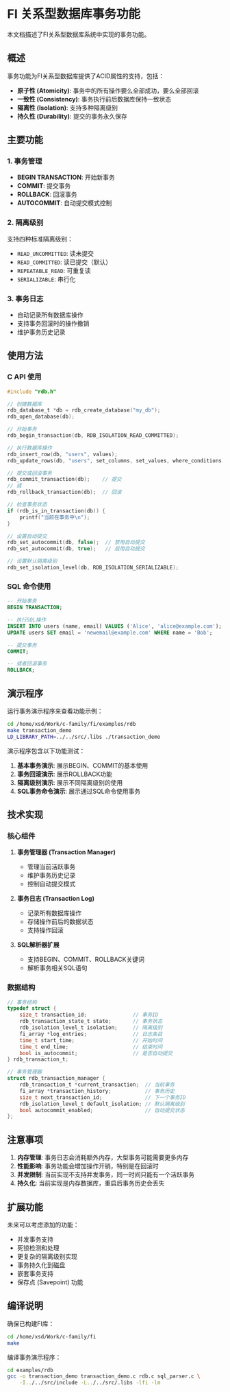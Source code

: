 # FI 关系型数据库事务功能

本文档描述了FI关系型数据库系统中实现的事务功能。

## 概述

事务功能为FI关系型数据库提供了ACID属性的支持，包括：
- **原子性 (Atomicity)**: 事务中的所有操作要么全部成功，要么全部回滚
- **一致性 (Consistency)**: 事务执行前后数据库保持一致状态
- **隔离性 (Isolation)**: 支持多种隔离级别
- **持久性 (Durability)**: 提交的事务永久保存

## 主要功能

### 1. 事务管理
- **BEGIN TRANSACTION**: 开始新事务
- **COMMIT**: 提交事务
- **ROLLBACK**: 回滚事务
- **AUTOCOMMIT**: 自动提交模式控制

### 2. 隔离级别
支持四种标准隔离级别：
- `READ_UNCOMMITTED`: 读未提交
- `READ_COMMITTED`: 读已提交（默认）
- `REPEATABLE_READ`: 可重复读
- `SERIALIZABLE`: 串行化

### 3. 事务日志
- 自动记录所有数据库操作
- 支持事务回滚时的操作撤销
- 维护事务历史记录

## 使用方法

### C API 使用

```c
#include "rdb.h"

// 创建数据库
rdb_database_t *db = rdb_create_database("my_db");
rdb_open_database(db);

// 开始事务
rdb_begin_transaction(db, RDB_ISOLATION_READ_COMMITTED);

// 执行数据库操作
rdb_insert_row(db, "users", values);
rdb_update_rows(db, "users", set_columns, set_values, where_conditions);

// 提交或回滚事务
rdb_commit_transaction(db);    // 提交
// 或
rdb_rollback_transaction(db);  // 回滚

// 检查事务状态
if (rdb_is_in_transaction(db)) {
    printf("当前在事务中\n");
}

// 设置自动提交
rdb_set_autocommit(db, false);  // 禁用自动提交
rdb_set_autocommit(db, true);   // 启用自动提交

// 设置默认隔离级别
rdb_set_isolation_level(db, RDB_ISOLATION_SERIALIZABLE);
```

### SQL 命令使用

```sql
-- 开始事务
BEGIN TRANSACTION;

-- 执行SQL操作
INSERT INTO users (name, email) VALUES ('Alice', 'alice@example.com');
UPDATE users SET email = 'newemail@example.com' WHERE name = 'Bob';

-- 提交事务
COMMIT;

-- 或者回滚事务
ROLLBACK;
```

## 演示程序

运行事务演示程序来查看功能示例：

```bash
cd /home/xsd/Work/c-family/fi/examples/rdb
make transaction_demo
LD_LIBRARY_PATH=../../src/.libs ./transaction_demo
```

演示程序包含以下功能测试：
1. **基本事务演示**: 展示BEGIN、COMMIT的基本使用
2. **事务回滚演示**: 展示ROLLBACK功能
3. **隔离级别演示**: 展示不同隔离级别的使用
4. **SQL事务命令演示**: 展示通过SQL命令使用事务

## 技术实现

### 核心组件

1. **事务管理器 (Transaction Manager)**
   - 管理当前活跃事务
   - 维护事务历史记录
   - 控制自动提交模式

2. **事务日志 (Transaction Log)**
   - 记录所有数据库操作
   - 存储操作前后的数据状态
   - 支持操作回滚

3. **SQL解析器扩展**
   - 支持BEGIN、COMMIT、ROLLBACK关键词
   - 解析事务相关SQL语句

### 数据结构

```c
// 事务结构
typedef struct {
    size_t transaction_id;               // 事务ID
    rdb_transaction_state_t state;       // 事务状态
    rdb_isolation_level_t isolation;     // 隔离级别
    fi_array *log_entries;               // 日志条目
    time_t start_time;                   // 开始时间
    time_t end_time;                     // 结束时间
    bool is_autocommit;                  // 是否自动提交
} rdb_transaction_t;

// 事务管理器
struct rdb_transaction_manager {
    rdb_transaction_t *current_transaction;  // 当前事务
    fi_array *transaction_history;           // 事务历史
    size_t next_transaction_id;              // 下一个事务ID
    rdb_isolation_level_t default_isolation; // 默认隔离级别
    bool autocommit_enabled;                 // 自动提交状态
};
```

## 注意事项

1. **内存管理**: 事务日志会消耗额外内存，大型事务可能需要更多内存
2. **性能影响**: 事务功能会增加操作开销，特别是在回滚时
3. **并发限制**: 当前实现不支持并发事务，同一时间只能有一个活跃事务
4. **持久化**: 当前实现是内存数据库，重启后事务历史会丢失

## 扩展功能

未来可以考虑添加的功能：
- 并发事务支持
- 死锁检测和处理
- 更复杂的隔离级别实现
- 事务持久化到磁盘
- 嵌套事务支持
- 保存点 (Savepoint) 功能

## 编译说明

确保已构建FI库：
```bash
cd /home/xsd/Work/c-family/fi
make
```

编译事务演示程序：
```bash
cd examples/rdb
gcc -o transaction_demo transaction_demo.c rdb.c sql_parser.c \
    -I../../src/include -L../../src/.libs -lfi -lm
```
